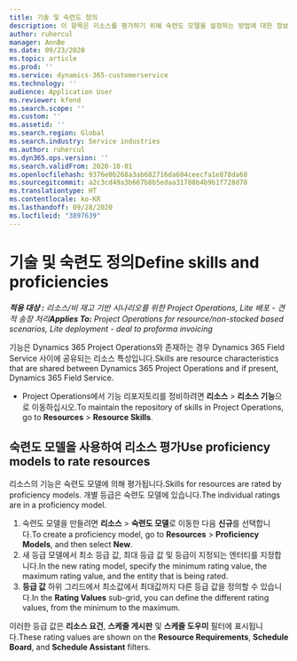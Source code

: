 ```yaml
---
title: 기술 및 숙련도 정의
description: 이 항목은 리소스를 평가하기 위해 숙련도 모델을 설정하는 방법에 대한 정보를 제공합니다.
author: ruhercul
manager: AnnBe
ms.date: 09/23/2020
ms.topic: article
ms.prod: ''
ms.service: dynamics-365-customerservice
ms.technology: ''
audience: Application User
ms.reviewer: kfend
ms.search.scope: ''
ms.custom: ''
ms.assetid: ''
ms.search.region: Global
ms.search.industry: Service industries
ms.author: ruhercul
ms.dyn365.ops.version: ''
ms.search.validFrom: 2020-10-01
ms.openlocfilehash: 9376e0b268a3ab682716da604ceecfa1e878da68
ms.sourcegitcommit: a2c3cd49a3b667b8b5edaa31788b4b9b1f728d78
ms.translationtype: HT
ms.contentlocale: ko-KR
ms.lasthandoff: 09/28/2020
ms.locfileid: "3897639"
---
```

# <a name="define-skills-and-proficiencies"></a><span data-ttu-id="7d20c-103">기술 및 숙련도 정의</span><span class="sxs-lookup"><span data-stu-id="7d20c-103">Define skills and proficiencies</span></span>

<span data-ttu-id="7d20c-104">_**적용 대상 :** 리소스/비 재고 기반 시나리오를 위한 Project Operations, Lite 배포 - 견적 송장 처리_</span><span class="sxs-lookup"><span data-stu-id="7d20c-104">_**Applies To:** Project Operations for resource/non-stocked based scenarios, Lite deployment - deal to proforma invoicing_</span></span>

<span data-ttu-id="7d20c-105">기능은 Dynamics 365 Project Operations와 존재하는 경우 Dynamics 365 Field Service 사이에 공유되는 리소스 특성입니다.</span><span class="sxs-lookup"><span data-stu-id="7d20c-105">Skills are resource characteristics that are shared between Dynamics 365 Project Operations and if present, Dynamics 365 Field Service.</span></span> 

- <span data-ttu-id="7d20c-106">Project Operations에서 기능 리포지토리를 정비하려면 **리소스** \> **리소스 기능**으로 이동하십시오.</span><span class="sxs-lookup"><span data-stu-id="7d20c-106">To maintain the repository of skills in Project Operations, go to **Resources** \> **Resource Skills**.</span></span> 

## <a name="use-proficiency-models-to-rate-resources"></a><span data-ttu-id="7d20c-107">숙련도 모델을 사용하여 리소스 평가</span><span class="sxs-lookup"><span data-stu-id="7d20c-107">Use proficiency models to rate resources</span></span>

<span data-ttu-id="7d20c-108">리소스의 기능은 숙련도 모델에 의해 평가됩니다.</span><span class="sxs-lookup"><span data-stu-id="7d20c-108">Skills for resources are rated by proficiency models.</span></span> <span data-ttu-id="7d20c-109">개별 등급은 숙련도 모델에 있습니다.</span><span class="sxs-lookup"><span data-stu-id="7d20c-109">The individual ratings are in a proficiency model.</span></span> 

1. <span data-ttu-id="7d20c-110">숙련도 모델을 만들려면 **리소스** \> **숙련도 모델**로 이동한 다음 **신규**를 선택합니다.</span><span class="sxs-lookup"><span data-stu-id="7d20c-110">To create a proficiency model, go to **Resources** \> **Proficiency Models**, and then select **New**.</span></span>
2. <span data-ttu-id="7d20c-111">새 등급 모델에서 최소 등급 값, 최대 등급 값 및 등급이 지정되는 엔터티를 지정합니다.</span><span class="sxs-lookup"><span data-stu-id="7d20c-111">In the new rating model, specify the minimum rating value, the maximum rating value, and the entity that is being rated.</span></span>
3. <span data-ttu-id="7d20c-112">**등급 값** 하위 그리드에서 최소값에서 최대값까지 다른 등급 값을 정의할 수 있습니다.</span><span class="sxs-lookup"><span data-stu-id="7d20c-112">In the **Rating Values** sub-grid, you can define the different rating values, from the minimum to the maximum.</span></span>


<span data-ttu-id="7d20c-113">이러한 등급 값은 **리소스 요건**, **스케줄 게시판** 및 **스케줄 도우미** 필터에 표시됩니다.</span><span class="sxs-lookup"><span data-stu-id="7d20c-113">These rating values are shown on the **Resource Requirements**, **Schedule Board**, and **Schedule Assistant** filters.</span></span>
